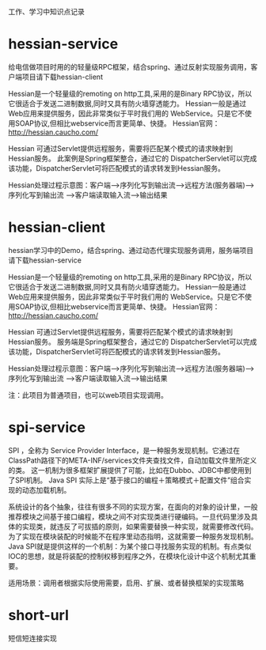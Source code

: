 工作、学习中知识点记录
# hessian-service
给电信做项目时用的的轻量级RPC框架，结合spring、通过反射实现服务调用，客户端项目请下载hessian-client

Hessian是一个轻量级的remoting on http工具,采用的是Binary RPC协议，所以它很适合于发送二进制数据,同时又具有防火墙穿透能力。
Hessian一般是通过Web应用来提供服务，因此非常类似于平时我们用的 WebService。只是它不使用SOAP协议,但相比webservice而言更简单、快捷。
Hessian官网：http://hessian.caucho.com/

Hessian 可通过Servlet提供远程服务，需要将匹配某个模式的请求映射到Hessian服务。
此案例是Spring框架整合，通过它的 DispatcherServlet可以完成该功能，DispatcherServlet可将匹配模式的请求转发到Hessian服务。

Hessian处理过程示意图：客户端——>序列化写到输出流——>远程方法(服务器端)——>序列化写到输出流 ——>客户端读取输入流——>输出结果
# hessian-client
hessian学习中的Demo，结合spring、通过动态代理实现服务调用，服务端项目请下载hessian-service

Hessian是一个轻量级的remoting on http工具,采用的是Binary RPC协议，所以它很适合于发送二进制数据,同时又具有防火墙穿透能力。 Hessian一般是通过Web应用来提供服务，因此非常类似于平时我们用的 WebService。只是它不使用SOAP协议,但相比webservice而言更简单、快捷。 Hessian官网：http://hessian.caucho.com/

Hessian 可通过Servlet提供远程服务，需要将匹配某个模式的请求映射到Hessian服务。 服务端是Spring框架整合，通过它的 DispatcherServlet可以完成该功能，DispatcherServlet可将匹配模式的请求转发到Hessian服务。

Hessian处理过程示意图：客户端——>序列化写到输出流——>远程方法(服务器端)——>序列化写到输出流 ——>客户端读取输入流——>输出结果

注：此项目为普通项目，也可以web项目实现调用。 
# spi-service
SPI ，全称为 Service Provider Interface，是一种服务发现机制。它通过在ClassPath路径下的META-INF/services文件夹查找文件，自动加载文件里所定义的类。
这一机制为很多框架扩展提供了可能，比如在Dubbo、JDBC中都使用到了SPI机制。
Java SPI 实际上是“基于接口的编程＋策略模式＋配置文件”组合实现的动态加载机制。

系统设计的各个抽象，往往有很多不同的实现方案，在面向的对象的设计里，一般推荐模块之间基于接口编程，模块之间不对实现类进行硬编码。一旦代码里涉及具体的实现类，就违反了可拔插的原则，如果需要替换一种实现，就需要修改代码。为了实现在模块装配的时候能不在程序里动态指明，这就需要一种服务发现机制。
Java SPI就是提供这样的一个机制：为某个接口寻找服务实现的机制。有点类似IOC的思想，就是将装配的控制权移到程序之外，在模块化设计中这个机制尤其重要。

适用场景：调用者根据实际使用需要，启用、扩展、或者替换框架的实现策略

# short-url
短信短连接实现
